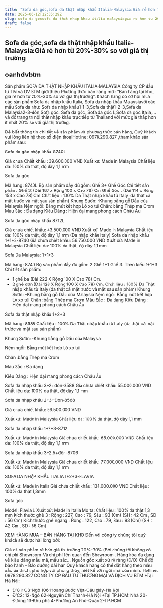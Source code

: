 ```yaml
---
title: "Sofa da góc,sofa da thật nhập khẩu Italia-Malaysia:Giá rẻ hơn từ 20%-30% so với giá thị trường"
date: 2025-06-12T12:55:29Z
slug: sofa-da-gocsofa-da-that-nhap-khau-italia-malaysiagia-re-hon-tu-20-30-so-voi-gia-thi-truong
draft: false
---
```


## Sofa da góc,sofa da thật nhập khẩu Italia-Malaysia:Giá rẻ hơn từ 20%-30% so với giá thị trường

## oanhdvbtm

Sản phẩm SOFA DA THẬT NHẬP KHẨU  ITALIA-MALAYSIA
Công ty CP đầu tư TM và DV BTM giới thiệu Phương thức bán hàng mới: “Bán hàng tại kho, giá rẻ hơn từ 20%-30% so với giá thị trường”. Khách hàng có cơ hội mua các sản phẩm Sofa da nhập khẩu Italia, Sofa da nhập khẩu Malaysiavới các mẫu Sofa da như: Sofa da nhập khẩu1-1-3,Sofa da thật1-2-3,Sofa da Malaysia2-3-đôn,Sofa góc, Sofa da góc, Sofa da góc L,Sofa da góc Italia,… và đồ trang trí nội thất nhập khẩu trực tiếp từ Thailand với mức giá thấp hơn ít nhất 20% so với giá thị trường.
 
Để biết thông tin chi tiết về sản phẩm và phương thức bán hàng, Quý khách vui lòng liên hệ theo số điện thoạiHotline: 0978.290.827 ,tham khảo sản phẩm sau:
 
 
Sofa da góc nhập khẩu-8740L

Giá chưa Chiết khấu : 39.600.000 VND
Xuất xứ: Made in Malaysia 
Chất liệu da: 100% da thật, độ dày 1,1 mm
 

Sofa da góc

Mã hàng: 8740L
Bộ sản phẩm đầy đủ gồm: Ghế 3+ Ghế Góc
Chi tiết sản phẩm:
Ghế 3: (Dài 187 x Rộng 100 x Cao 78) Cm
Ghế Góc : (Dài 114 x Rộng 153 x Cao 78) Cm
Chất liệu : 100% Da Thật nhập khẩu từ Italy (da thật cả mặt trước và mặt sau sản phẩm)
Khung Sườn: -Khung bằng gỗ Dầu của Malaysia
Nệm ngồi: Bằng mút kết hợp Lò xo túi
Chân: bằng Thép mạ Crom
Màu Sắc : Đa dạng
Kiểu Dáng : Hiện đại mang phong cách Châu Âu
 

Sofa da góc nhập khẩu 8712L

Giá chưa chiết khấu:  43.500.000 VND
Xuất xứ: Made in Malaysia
Chất liệu da: 100% da thật, độ dày 1,1 mm (Da nhập khẩu Italy)
Sofa da nhập khẩu 1+1+3-8740
Giá chưa chiết khấu: 56.750.000 VND
Xuất xứ: Made in Malaysia
Chất liệu da: 100% da thật, độ dày 1,1 mm
 

Sofa Da Malaysia: 1+1+3

Mã hàng: 8740
Bộ sản phẩm đầy đủ gồm: 2 Ghế 1+1 Ghế 3. Theo kiểu 1+1+3
Chi tiết sản phẩm:
- 1 ghế ba  (Dài 222 X Rộng 100 X Cao 78) Cm.
- 2 ghế đơn (Dài 126 X Rộng 100 X Cao 78) Cm.
Chất liệu : 100% Da Thật nhập khẩu từ Italy (da thật cả mặt trước và mặt sau sản phẩm)
Khung Sườn: -Khung bằng gỗ Dầu của Malaysia
Nệm ngồi: Bằng mút kết hợp Lò xo túi
Chân :bằng Thép mạ Crom
Màu Sắc : Đa dạng
Kiểu Dáng : Hiện đại mang phong cách Châu Âu

Sofa da thật nhập khẩu 1+2+3

Mã hàng: 8588
Chất liệu : 100% Da Thật nhập khẩu từ Italy (da thật cả mặt trước và mặt sau sản phẩm)

Khung Sườn: -Khung bằng gỗ Dầu của Malaysia

Nệm ngồi: Bằng mút kết hợp Lò xo túi

Chân :bằng Thép mạ Crom

Màu Sắc : Đa dạng

Kiểu Dáng : Hiện đại mang phong cách Châu Âu

Sofa da nhập khẩu 3+2+đôn-8588
Giá chưa chiết khấu: 55.000.000 VND
Chất liệu da: 100% da thật, độ dày 1,1 mm

Sofa da nhập khẩu 2+3+Đôn-8568

Giá chưa chiết khấu: 56.500.000 VND

Xuất xứ: Made in Malaysia
Chất liệu da: 100% da thật, độ dày 1,1 mm

Sofa da nhập khẩu 1+2+3-8712

Xuất xứ: Made in Malaysia
Giá chưa chiết khấu: 65.000.000 VND
Chất liệu da: 100% da thật, độ dày 1,1 mm

Sofa da nhập khẩu 3+2.5+đôn-8706

Xuất xứ: Made in Malaysia
Giá chưa chiết khấu: 77.000.000 VND
Chất liệu da: 100% da thật, độ dày 1,1 mm

SOFA DA NHẬP KHẨU ITALIA 1+2+3-FLAVIA

Xuất xứ: Made in Italia
Giá chưa chiết khấu: 134.000.000 VND
Chất liệu : 100% da thật 1,3mm

Sofa góc

Model: Flavia L
Xuất xứ: Made in Italia
Mo ta:
Chất liệu : 100% da thật 1,3 mm
Kích thước ghế 3 :
Rộng : 227, Cao : 79, Sâu : 93 (Cm)
(SH : 42 Cm , SD : 56 Cm) 
Kích thước ghế ngang :
Rộng : 122, Cao : 79, Sâu : 93 (Cm)
(SH : 42 Cm , SD : 56 Cm)

 XEM HÀNG  MUA – BÁN HÀNG TẠI KHO
Đến với công ty chúng tôi quý khách sẽ được hài lòng bởi:

Giá cả sản phẩm rẻ hơn giá thị trường 20%-30% 
(Bởi chúng tôi không có chi phí Showroom-Và chi phí liên quan đến Showroom).
Hàng hóa đa dạng về kiểu dáng mẫu mã, mầu sắc…
Nguồn gốc xuất xứ rõ ràng (C/O)
Chế độ bảo hành - Bảo dưỡng dài hạn
Quý khách hàng có thể đặt hàng theo mầu sắc ưa thích, phù hợp với phong thủy,thiết kế với ngôi nhà của mình.
Hotline: 0978.290.827
CÔNG TY CP ĐẦU TƯ THƯƠNG MẠI VÀ DỊCH VỤ BTM
+Tại Hà Nội:
- Đ/C1: C3-Ngõ 106-Hoàng Quốc Việt-Cầu giấy-Hà Nội
- Đ/C2: 12-Ngõ 62-Nguyễn Chí Thanh-Hà Nội
+Tại TP.HCM: Nhà 20-Đường 13-Khu phố 4-Phường An Phú-Quận 2-TP.HCM